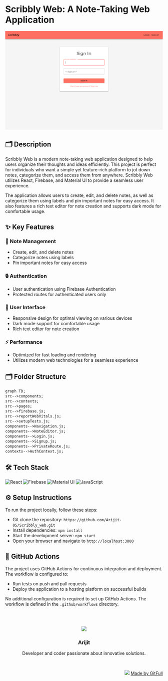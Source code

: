 # Scribbly Web: A Note-Taking Web Application
![thumbnail](./public/assets/landingPage-df6fafa6-e610-4c24-996c-b9a26ad8d75d)

## 🗂️ Description

Scribbly Web is a modern note-taking web application designed to help users organize their thoughts and ideas efficiently. This project is perfect for individuals who want a simple yet feature-rich platform to jot down notes, categorize them, and access them from anywhere. Scribbly Web utilizes React, Firebase, and Material UI to provide a seamless user experience.

The application allows users to create, edit, and delete notes, as well as categorize them using labels and pin important notes for easy access. It also features a rich text editor for note creation and supports dark mode for comfortable usage.

## ✨ Key Features

### 📝 Note Management

* Create, edit, and delete notes
* Categorize notes using labels
* Pin important notes for easy access

### 🔒 Authentication

* User authentication using Firebase Authentication
* Protected routes for authenticated users only

### 🎨 User Interface

* Responsive design for optimal viewing on various devices
* Dark mode support for comfortable usage
* Rich text editor for note creation

### ⚡️ Performance

* Optimized for fast loading and rendering
* Utilizes modern web technologies for a seamless experience

## 🗂️ Folder Structure

```mermaid
graph TD;
src-->components;
src-->contexts;
src-->pages;
src-->firebase.js;
src-->reportWebVitals.js;
src-->setupTests.js;
components-->Navigation.js;
components-->NoteEditor.js;
components-->Login.js;
components-->Signup.js;
components-->PrivateRoute.js;
contexts-->AuthContext.js;
```

## 🛠️ Tech Stack

![React](https://img.shields.io/badge/React-61DAFB?logo=react&logoColor=white&style=for-the-badge)
![Firebase](https://img.shields.io/badge/Firebase-FFCA28?logo=firebase&logoColor=white&style=for-the-badge)
![Material UI](https://img.shields.io/badge/Material%20UI-0081CB?logo=mui&logoColor=white&style=for-the-badge)
![JavaScript](https://img.shields.io/badge/JavaScript-F7DF1E?logo=javascript&logoColor=white&style=for-the-badge)

## ⚙️ Setup Instructions

To run the project locally, follow these steps:

* Git clone the repository: `https://github.com/Arijit-05/Scribbly_web.git`
* Install dependencies: `npm install`
* Start the development server: `npm start`
* Open your browser and navigate to `http://localhost:3000`

## 📁 GitHub Actions

The project uses GitHub Actions for continuous integration and deployment. The workflow is configured to:

* Run tests on push and pull requests
* Deploy the application to a hosting platform on successful builds

No additional configuration is required to set up GitHub Actions. The workflow is defined in the `.github/workflows` directory.



<br><br>
<div align="center">
<img src="https://avatars.githubusercontent.com/u/98471219?v=4" width="120" />
<h3>Arijit</h3>
<p>Developer and coder passionate about innovative solutions.</p>
</div>
<br>
<p align="right">
<img src="https://gitfull.vercel.app/appLogo.png" width="20"/>  <a href="https://gitfull.vercel.app">Made by GitFull</a>
</p>
    